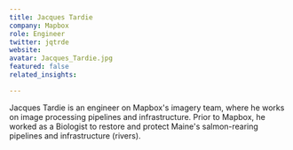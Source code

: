 ```yaml
---
title: Jacques Tardie
company: Mapbox
role: Engineer
twitter: jqtrde
website:
avatar: Jacques_Tardie.jpg
featured: false
related_insights:

---
```

Jacques Tardie is an engineer on Mapbox's imagery team, where he works on image processing pipelines and infrastructure. Prior to Mapbox, he worked as a Biologist to restore and protect Maine's salmon-rearing pipelines and infrastructure (rivers).
